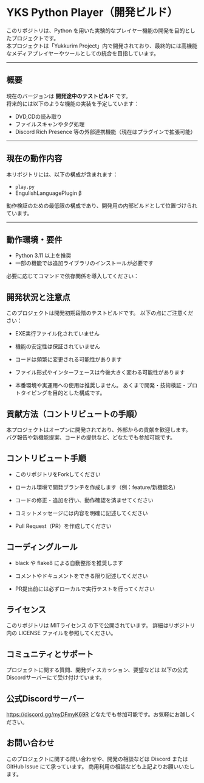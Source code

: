 # YKS Python Player（開発ビルド）

このリポジトリは、Python を用いた実験的なプレイヤー機能の開発を目的としたプロジェクトです。  
本プロジェクトは「Yukkurim Project」内で開発されており、最終的には高機能なメディアプレイヤーやツールとしての統合を目指しています。

---

## 概要

現在のバージョンは **開発途中のテストビルド** です。  
将来的には以下のような機能の実装を予定しています：

- DVD,CDの読み取り
- ファイルスキャンやタグ処理
- Discord Rich Presence 等の外部連携機能（現在はプラグインで拡張可能）


---

## 現在の動作内容

本リポジトリには、以下の構成が含まれます：

- `play.py`  
- EngulishLanguagePlugin β 

動作検証のための最低限の構成であり、開発用の内部ビルドとして位置づけられています。

---

## 動作環境・要件

- Python 3.11 以上を推奨
- 一部の機能では追加ライブラリのインストールが必要です

必要に応じてコマンドで依存関係を導入してください：

## 開発状況と注意点

このプロジェクトは開発初期段階のテストビルドです。
以下の点にご注意ください：

- EXE実行ファイル化されていません

- 機能の安定性は保証されていません

- コードは頻繁に変更される可能性があります

- ファイル形式やインターフェースは今後大きく変わる可能性があります

- 本番環境や実運用への使用は推奨しません。
あくまで開発・技術検証・プロトタイピングを目的とした構成です。

## 貢献方法（コントリビュートの手順）

本プロジェクトはオープンに開発されており、外部からの貢献を歓迎します。
バグ報告や新機能提案、コードの提供など、どなたでも参加可能です。

## コントリビュート手順

- このリポジトリをForkしてください

- ローカル環境で開発ブランチを作成します（例：feature/新機能名）

- コードの修正・追加を行い、動作確認を済ませてください

- コミットメッセージには内容を明確に記述してください

- Pull Request（PR）を作成してください

## コーディングルール

- black や flake8 による自動整形を推奨します

- コメントやドキュメントをできる限り記述してください

- PR提出前には必ずローカルで実行テストを行ってください

## ライセンス

このリポジトリは MITライセンス の下で公開されています。
詳細はリポジトリ内の LICENSE ファイルを参照してください。

## コミュニティとサポート

プロジェクトに関する質問、開発ディスカッション、要望などは
以下の公式Discordサーバーにて受け付けています。

## 公式Discordサーバー

https://discord.gg/myDFmyK69R
どなたでも参加可能です。お気軽にお越しください。

## お問い合わせ

このプロジェクトに関する問い合わせや、開発の相談などは Discord または GitHub Issue にて承っています。
商用利用の相談なども上記よりお願いいたします。
